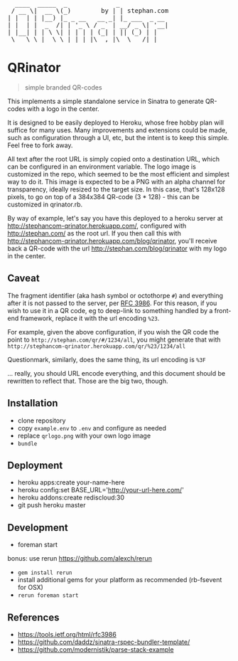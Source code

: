 <pre>
  ____  _____  _             _             
 / __ \|  __ \(_)        by | | stephan.com           
| |  | | |__) |_ _ __   __ _| |_ ___  _ __ 
| |  | |  _  /| | '_ \ / _` | __/ _ \| '__|
| |__| | | \ \| | | | | (_| | || (_) | |   
 \___\_\_|  \_\_|_| |_|\__,_|\__\___/|_|   
</pre>

# QRinator
> simple branded QR-codes

This implements a simple standalone service in Sinatra to generate QR-codes with a logo in the center.

It is designed to be easily deployed to Heroku, whose free hobby plan will suffice for many uses.  Many improvements and extensions could be made, such as configuration through a UI, etc, but the intent is to keep this simple.  Feel free to fork away.

All text after the root URL is simply copied onto a destination URL, which can be configured in an environment variable.  The logo image is customized in the repo, which seemed to be the most efficient and simplest way to do it.  This image is expected to be a PNG with an alpha channel for transparency, ideally resized to the target size.  In this case, that's 128x128 pixels, to go on top of a 384x384 QR-code (3 * 128) - this can be customized in qrinator.rb.

By way of example, let's say you have this deployed to a heroku server at http://stephancom-qrinator.herokuapp.com/, configured with http://stephan.com/ as the root url.  If you then call this with http://stephancom-qrinator.herokuapp.com/blog/qrinator, you'll receive back a QR-code with the url http://stephan.com/blog/qrinator with my logo in the center.

Caveat
------

The fragment identifier (aka hash symbol or octothorpe `#`) and everything after it is not passed to the server, per [RFC 3986](https://tools.ietf.org/html/rfc3986).  For this reason, if you wish to use it in a QR code, eg to deep-link to something handled by a front-end framework, replace it with the url encoding `%23`.

For example, given the above configuration, if you wish the QR code the point to `http://stephan.com/qr/#/1234/all`, you might generate that with `http://stephancom-qrinator.herokuapp.com/qr/%23/1234/all`

Questionmark, similarly, does the same thing, its url encoding is `%3F`

... really, you should URL encode everything, and this document should be rewritten to reflect that.  Those are the big two, though.

Installation
------------

* clone repository
* copy `example.env` to `.env` and configure as needed
* replace `qrlogo.png` with your own logo image
* `bundle`

Deployment
----------

* heroku apps:create your-name-here
* heroku config:set BASE_URL='http://your-url-here.com/'
* heroku addons:create rediscloud:30
* git push heroku master

Development
-----------

* foreman start

bonus: use rerun https://github.com/alexch/rerun
* `gem install rerun`
* install additional gems for your platform as recommended (rb-fsevent for OSX)
* `rerun foreman start`

References
----------
* https://tools.ietf.org/html/rfc3986
* https://github.com/daddz/sinatra-rspec-bundler-template/
* https://github.com/modernistik/parse-stack-example